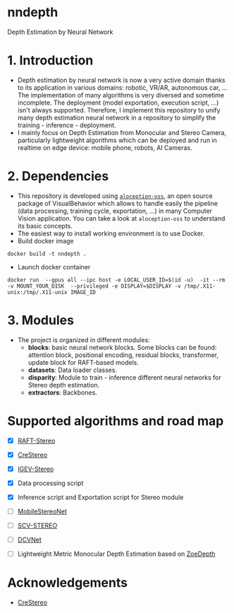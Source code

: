 # nndepth
Depth Estimation by Neural Network


# 1. Introduction
- Depth estimation by neural network is now a very active domain thanks to its application in various domains: robotic, VR/AR, autonomous car, ... The implementation of many algorithms is very diversed and sometime incomplete. The deployment (model exportation, execution script, ...) isn't always supported. Therefore, I implement this repository to unify many depth estimation neural network in a repository to simplify the training - inference - deployment.
- I mainly focus on Depth Estimation from Monocular and Stereo Camera, particularly lightweight algorithms which can be deployed and run in realtime on edge device: mobile phone, robots, AI Cameras.

# 2. Dependencies
- This repository is developed using [`aloception-oss`](https://github.com/Visual-Behavior/aloception-oss), an open source package of VisualBehavior which allows to handle easily the pipeline (data processing, training cycle, exportation, ...) in many Computer Vision application. You can take a look at `aloception-oss` to understand its basic concepts.
- The easiest way to install working environment is to use Docker.
- Build docker image
```
docker build -t nndepth .
```
- Launch docker container
```
docker run  --gpus all --ipc host -e LOCAL_USER_ID=$(id -u)  -it --rm  -v MOUNT_YOUR_DISK  --privileged -e DISPLAY=$DISPLAY -v /tmp/.X11-unix:/tmp/.X11-unix IMAGE_ID
```

# 3. Modules
- The project is organized in different modules:
    - **blocks**: basic neural network blocks. Some blocks can be found: attention block, positional encoding, residual blocks, transformer, update block for RAFT-based models.
    - **datasets**: Data loader classes.
    - **disparity**: Module to train - inference different neural networks for Stereo depth estimation.
    - **extractors**: Backbones.


# Supported algorithms and road map
- [x] [RAFT-Stereo](https://arxiv.org/pdf/2109.07547.pdf)
- [x] [CreStereo](https://arxiv.org/abs/2203.11483)
- [x] [IGEV-Stereo](https://arxiv.org/pdf/2303.06615.pdf)
- [x] Data processing script
- [x] Inference script and Exportation script for Stereo module
- [ ] [MobileStereoNet](https://arxiv.org/pdf/2108.09770.pdf)
- [ ] [SCV-STEREO](https://arxiv.org/pdf/2107.08187.pdf)
- [ ] [DCVNet](https://arxiv.org/pdf/2103.17271.pdf)
- [ ] Lightweight Metric Monocular Depth Estimation based on [ZoeDepth](https://arxiv.org/abs/2302.12288)


# Acknowledgements
- [CreStereo](https://github.com/megvii-research/CREStereo)
